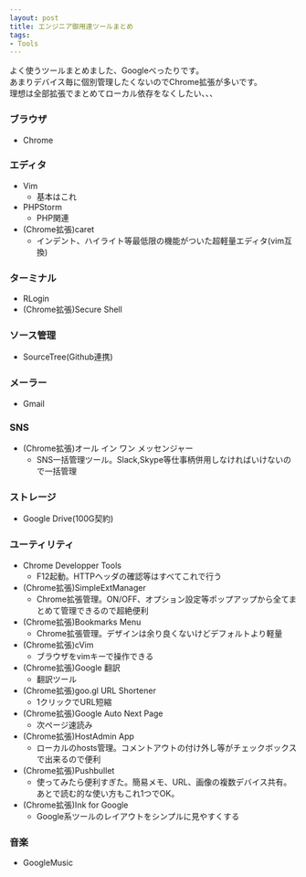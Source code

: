 ```yaml
---
layout: post
title: エンジニア御用達ツールまとめ
tags:
- Tools
---
```

よく使うツールまとめました、Googleべったりです。  
あまりデバイス毎に個別管理したくないのでChrome拡張が多いです。  
理想は全部拡張でまとめてローカル依存をなくしたい、、、

<!-- more -->

### ブラウザ
- Chrome

### エディタ
- Vim
  - 基本はこれ
- PHPStorm
  - PHP関連
- (Chrome拡張)caret
  - インデント、ハイライト等最低限の機能がついた超軽量エディタ(vim互換)

### ターミナル
- RLogin
- (Chrome拡張)Secure Shell

### ソース管理
- SourceTree(Github連携)

### メーラー
- Gmail

### SNS
- (Chrome拡張)オール イン ワン メッセンジャー
  - SNS一括管理ツール。Slack,Skype等仕事柄併用しなければいけないので一括管理

### ストレージ
- Google Drive(100G契約)

### ユーティリティ
- Chrome Developper Tools
  - F12起動。HTTPヘッダの確認等はすべてこれで行う
- (Chrome拡張)SimpleExtManager
  - Chrome拡張管理。ON/OFF、オプション設定等ポップアップから全てまとめて管理できるので超絶便利
- (Chrome拡張)Bookmarks Menu
  - Chrome拡張管理。デザインは余り良くないけどデフォルトより軽量
- (Chrome拡張)cVim
  - ブラウザをvimキーで操作できる
- (Chrome拡張)Google 翻訳
  - 翻訳ツール
- (Chrome拡張)goo.gl URL Shortener
  - 1クリックでURL短縮
- (Chrome拡張)Google Auto Next Page
  - 次ページ速読み
- (Chrome拡張)HostAdmin App
  - ローカルのhosts管理。コメントアウトの付け外し等がチェックボックスで出来るので便利
- (Chrome拡張)Pushbullet
  - 使ってみたら便利すぎた。簡易メモ、URL、画像の複数デバイス共有。あとで読む的な使い方もこれ1つでOK。
- (Chrome拡張)Ink for Google
  - Google系ツールのレイアウトをシンプルに見やすくする

### 音楽
- GoogleMusic
